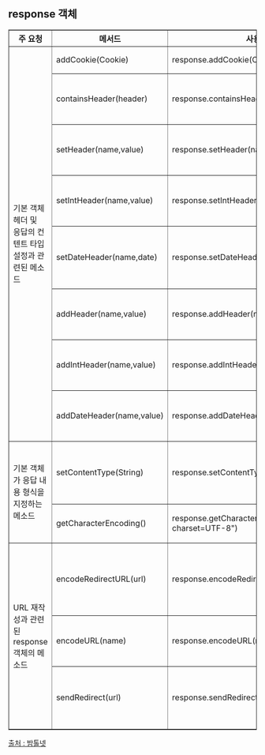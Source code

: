 ## response 객체

<table border="1" cellspacing="0">
<tr>
    <th>주 요청</th>
    <th>메서드</th>
    <th>사용</th>
    <th>설명</th>
</tr>
<tr>
    <td rowspan="8">기본 객체 헤더 및 
    <br>응답의 컨텐트 타입 설정과 관련된 메소드</td>
    <td>addCookie(Cookie)</td>
    <td>response.addCookie(Cookie)</td>
    <td>응답에 지정한 쿠키를 저장한다.</td>
</tr>
<tr>
    <td>containsHeader(header)</td> 
    <td>response.containsHeader(header)</td>
    <td>이름이 header인 헤더를 포함하고 있는지 검사한다.</td>
</tr>
<tr>
    <td>setHeader(name,value)</td> 
    <td>response.setHeader(name,value)</td>
    <td>이름이 name인 헤더의 값을 value로 지정한다.</td>
</tr>
<tr>
    <td>setIntHeader(name,value)</td> 
    <td>response.setIntHeader(name,value)</td>
    <td>이름이 name인 헤더의 값을 int형 값인 value로 지정한다.</td>
</tr>
    <td>setDateHeader(name,date)</td> 
    <td>response.setDateHeader(name,date)</td>
    <td>이름이 name인 헤더의 값을 long형 값이 date로 지정한다.</td>
</tr>
<tr>
    <td>addHeader(name,value)</td> 
    <td>response.addHeader(name,value)</td>
    <td>이름이 name이고 값이 String형 value인 헤더를 추가한다.</td>
</tr>
<tr>
    <td>addIntHeader(name,value)</td> 
    <td>response.addIntHeader(name,value)</td>
    <td>이름이 name이고 값이 Int형 value인 헤더를 추가한다.</td>
</tr>
<tr>
    <td>addDateHeader(name,value)</td> 
    <td>response.addDateHeader(name,value)</td>
    <td>이름이 name이고 값이 long형 date인 헤더를 추가한다.</td>
</tr>
<tr>
    <td rowspan="2">기본 객체가 응답 내용 형식을 지정하는 메소드</td>
    <td>setContentType(String)</td>
    <td>response.setContentType(String)</td>
    <td>MIME 타입을 지정하며, 추가적으로 글자의 인코딩 타입을 지정할수 있다.</td>
</tr>
<tr>
    <td>getCharacterEncoding()</td>
    <td>response.getCharacterEncoding("text/html; charset=UTF-8")</td>
    <td>응답하는 내용의 캐릭터 인코딩 형태를 구한다.</td>
</tr>
<tr>
    <td rowspan="3">URL 재작성과 관련된 
    <br>response 객체의 메소드</td>
    <td>encodeRedirectURL(url)</td>
    <td>response.encodeRedirectURL(url)</td>
    <td>세션 정보를 포함하기 위해 sendRedirect()메소드에서 사용할 URL을 인코딩한다.</td>
</tr>
<tr>
    <td>encodeURL(name)</td>
    <td>response.encodeURL(name)</td>
    <td>세션 정보를 포함하고 있는 링크에서 사용할 URL을 인코딩한다.</td>
</tr>
<tr>
    <td>sendRedirect(url)</td>
    <td>response.sendRedirect(url)</td>
    <td>지정한 리다이렉트 URL을 사용하여 브라우저에 리다이렉트 응답을 보낸다.</td>
</tr>
</table>

[출처 : 밤톨넷](http://bamtol.net/v5/bbs/board.php?bo_table=pp_server&wr_id=9)
